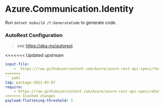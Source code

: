# Azure.Communication.Identity

Run `dotnet msbuild /t:GenerateCode` to generate code.

### AutoRest Configuration

> see https://aka.ms/autorest

<<<<<<< Updated upstream
``` yaml
input-file:
    -  https://raw.githubusercontent.com/Azure/azure-rest-api-specs/fed2c0c92226a597c171b3973343032ff4b27c3c/specification/communication/data-plane/Microsoft.CommunicationServicesIdentity/stable/2021-03-07/CommunicationIdentity.json
=======
```yaml
tag: package-2021-03-07
require:
    - https://raw.githubusercontent.com/Azure/azure-rest-api-specs/e5a57e87f16c7fd9a6eaeb3c6049293d1334f6c6/specification/communication/data-plane/Microsoft.CommunicationServicesIdentity/readme.md
>>>>>>> Stashed changes
payload-flattening-threshold: 3
```
